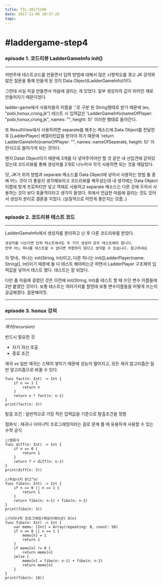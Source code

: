 ```yaml
---
title: TIL-20171106
date: 2017-11-06 10:37:25
tags: 
---
```


# #laddergame-step4

### episode 1. 코드리뷰 LadderGameInfo init()

---

저번주에 테스트코드를 만들면서 입력 방법에 대해서 많은 시행착오를 겪고
JK 강의와 많은 질문을 통해 만들게 된 것이 Data Object(LadderGameInfo)이다.

그런데 사실 저걸 만들면서 마음에 걸리는 게 있었다.
일부 생성자의 값이 비어진 채로 만들어지기 때문이었다.

ladder-game에서 사용자들의 이름을 ','로 구분 된 String형태로 받기 때문에 
(ex, "pobi,honux,crong,jk")
테스트 시 입력값은 'LadderGameInfo(nameOfPlayer: "pobi,honux,crong,jk", names: "", height: 5)'
이러한 형태로 들어간다.

또 ResultView에서 사용하려면 separate를 해주는 메소드에 Data Object를 전달한 후 
[LadderPlayer] 배열리턴값을 받아야 하기 때문에
'return LadderGameInfo(nameOfPlayer: "", names: nameOfSeperate, height: 5)'
이런식으로 들어가게 되는 것이다.

왠지 Datat Object이기 때문에 3개를 다 넣어주어야만 할 것 같은 내 선입견에 갇혀있었는데
코드리뷰를 통해 생성자를 2개로 나누어서 각각 사용하면 되는 것을 깨달았다.

덧, 
JK가 위의 방법과 separate 메소드를 Data Object에 넣어서 사용하는 방법 둘 중에
어느 것이 더 좋을지 생각해보라고 코드리뷰를 해주셨는데
내 생각에는 Data Object 이름에 맞게 프로퍼티만 넣고 객체로 사용하고
separate 메소드는 다른 곳에 두어서 사용하는 것이 보다 효율적이라고 생각이 들었다.
위에서 언급한 마음에 걸리는 것도 있어서 생성자 분리로 결론을 지었다.
(실질적으로 어떤게 좋은지는 모름..)

---

### episode 2. 코드리뷰 테스트 코드 

---

LadderGameInfo에서 생성자를 분리하고 난 후 다른 코드리뷰를 받았다.

```
생성자를 나눈다면 단위 테스트에서도 두 가지 생성자 모두 테스트해야 합니다.
만약 어느 하나를 테스트할 수 없다면 적합하지 않다고 생각할 수 있습니다. 참고하세요
```

아 맞네..
하나는 init(String, Int)이고, 다른 하나는 init([LadderPlayer(name: String)], Int)이기 때문에
둘 다 테스트 해야하는군 하면서 LadderPlayer 구조체의 입력값을 넣어서 테스트 했다.
테스트는 잘 되었다.

다만 좀 마음에 걸렸던 것은 이전에 init(String, Int)를 테스트 할 때
쓰던 변수 이름들에 2만 붙였던 것이다.
보통 테스트는 여러가지를 할텐데 보통 변수이름들을 어떻게 쓰는지 궁금해졌다.
질문해야짓.

---

### episode 3. honux 강의

---

*재귀(recursion)*

반드시 필요한 것
- 자기 자신 호출
- 종료 조건

재귀 vs 일반
재귀는 스택이 쌓이기 때문에 성능이 떨어지고, 모든 재귀 알고리즘은 일반 알고리즘으로 바꿀 수 있다.

```
func fact(n: Int) -> Int {
    if n <= 1 {
        return n
    }
    return n * fact(n: n-1)
}
print(fact(n: 3))
```

탈출 조건
: 일반적으로 가장 작은 입력값을 기준으로 탈출조건을 정함

점화식
: 재귀나 다이나믹 프로그래밍이라는 걸로 문제 풀 때 유용하게 사용할 수 있는 수학 공식

```
//점화식
func diff(n: Int) -> Int {
    if n == 0 {
        return 1
    }
    return 7 + diff(n: n-1)
}
print(diff(n: 3))
```

```
//피보나치 O(2^n)
func fibo(n: Int) -> Int {
    if n == 0 || n == 1 {
        return 1
    }
    return fibo(n: n-1) + fibo(n: n-2)
}
print(fibo(n: 3))
```

```
//다이나믹 프로그래밍(메모이제이션) O(n)
func fibo(n: Int) -> Int {
    var memo: [Int] = Array(repeating: 0, count: 50)
    if n == 0 || n == 1 {
        memo[n] = 1
        return 1
    }
    if memo[n] != 0 {
        return memo[n]
    }else {
        memo[n] = fibo(n: n-1) + fibo(n: n-2)
        return memo[n]
    }
}
print(fibo(n: 10))
```
